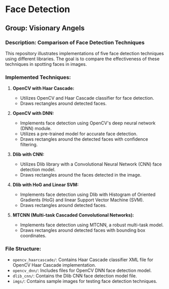 # Face Detection

## Group: Visionary Angels

### Description: Comparison of Face Detection Techniques 

This repository illustrates implementations of five face detection techniques using different libraries. The goal is to compare the effectiveness of these techniques in spotting faces in images.

### Implemented Techniques:

1. **OpenCV with Haar Cascade:**
   - Utilizes OpenCV and Haar Cascade classifier for face detection.
   - Draws rectangles around detected faces.

2. **OpenCV with DNN:**
   - Implements face detection using OpenCV's deep neural network (DNN) module.
   - Utilizes a pre-trained model for accurate face detection.
   - Draws rectangles around the detected faces with confidence filtering.

3. **Dlib with CNN:**
   - Utilizes Dlib library with a Convolutional Neural Network (CNN) face detection model.
   - Draws rectangles around the faces detected in the image.

4. **Dlib with HoG and Linear SVM:**
   - Implements face detection using Dlib with Histogram of Oriented Gradients (HoG) and linear Support Vector Machine (SVM).
   - Draws rectangles around detected faces.

5. **MTCNN (Multi-task Cascaded Convolutional Networks):**
   - Implements face detection using MTCNN, a robust multi-task model.
   - Draws rectangles around detected faces with bounding box coordinates.

### File Structure:

- `opencv_haarcascade/`: Contains Haar Cascade classifier XML file for OpenCV Haar Cascade implementation.
- `opencv_dnn/`: Includes files for OpenCV DNN face detection model.
- `dlib_cnn/`: Contains the Dlib CNN face detection model file.
- `imgs/`: Contains sample images for testing face detection techniques.

